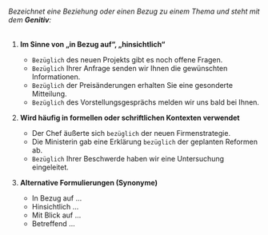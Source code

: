 ###### Bezeichnet eine Beziehung oder einen Bezug zu einem Thema und steht mit dem **Genitiv**:

1) **Im Sinne von „in Bezug auf“, „hinsichtlich“**  
   - `Bezüglich` des neuen Projekts gibt es noch offene Fragen.  
   - `Bezüglich` Ihrer Anfrage senden wir Ihnen die gewünschten Informationen.  
   - `Bezüglich` der Preisänderungen erhalten Sie eine gesonderte Mitteilung.  
   - `Bezüglich` des Vorstellungsgesprächs melden wir uns bald bei Ihnen.  

2) **Wird häufig in formellen oder schriftlichen Kontexten verwendet**  
   - Der Chef äußerte sich `bezüglich` der neuen Firmenstrategie.  
   - Die Ministerin gab eine Erklärung `bezüglich` der geplanten Reformen ab.  
   - `Bezüglich` Ihrer Beschwerde haben wir eine Untersuchung eingeleitet.  

3) **Alternative Formulierungen (Synonyme)**  
   - In Bezug auf …  
   - Hinsichtlich …  
   - Mit Blick auf …  
   - Betreffend …  